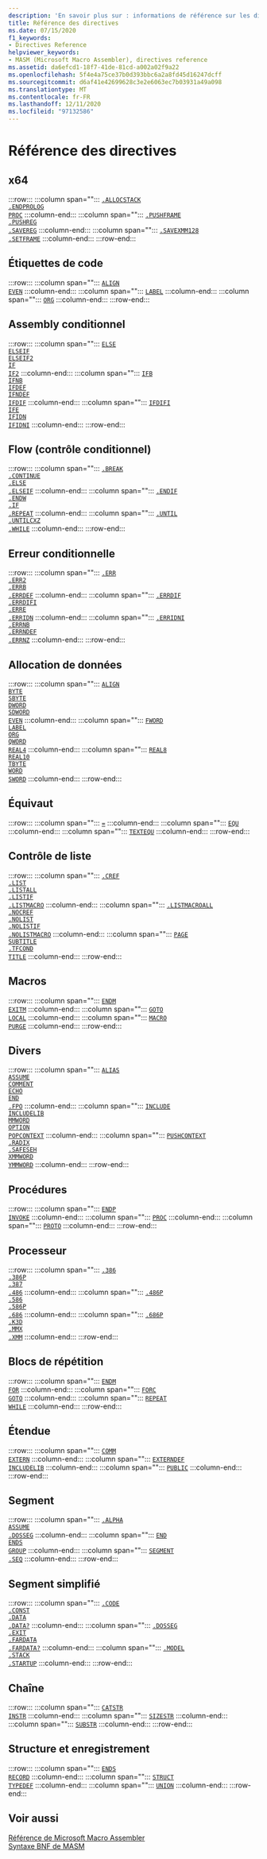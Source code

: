 ```yaml
---
description: 'En savoir plus sur : informations de référence sur les directives'
title: Référence des directives
ms.date: 07/15/2020
f1_keywords:
- Directives Reference
helpviewer_keywords:
- MASM (Microsoft Macro Assembler), directives reference
ms.assetid: da6efcd1-18f7-41de-81cd-a002a02f9a22
ms.openlocfilehash: 5f4e4a75ce37b0d393bbc6a2a8fd45d16247dcff
ms.sourcegitcommit: d6af41e42699628c3e2e6063ec7b03931a49a098
ms.translationtype: MT
ms.contentlocale: fr-FR
ms.lasthandoff: 12/11/2020
ms.locfileid: "97132586"
---
```

# <a name="directives-reference"></a>Référence des directives

## <a name="x64"></a>x64

:::row:::
   :::column span="":::
      [`.ALLOCSTACK`](dot-allocstack.md)\
      [`.ENDPROLOG`](dot-endprolog.md)\
      [`PROC`](proc.md)
   :::column-end:::
   :::column span="":::
      [`.PUSHFRAME`](dot-pushframe.md)\
      [`.PUSHREG`](dot-pushreg.md)\
      [`.SAVEREG`](dot-savereg.md)
   :::column-end:::
   :::column span="":::
      [`.SAVEXMM128`](dot-savexmm128.md)\
      [`.SETFRAME`](dot-setframe.md)
   :::column-end:::
:::row-end:::

## <a name="code-labels"></a>Étiquettes de code

:::row:::
   :::column span="":::
      [`ALIGN`](align-masm.md)\
      [`EVEN`](even.md)
   :::column-end:::
   :::column span="":::
      [`LABEL`](label-masm.md)
   :::column-end:::
   :::column span="":::
      [`ORG`](org.md)
   :::column-end:::
:::row-end:::

## <a name="conditional-assembly"></a>Assembly conditionnel

:::row:::
   :::column span="":::
      [`ELSE`](else-masm.md)\
      [`ELSEIF`](elseif-masm.md)\
      [`ELSEIF2`](elseif2.md)\
      [`IF`](if-masm.md)\
      [`IF2`](if2.md)
   :::column-end:::
   :::column span="":::
      [`IFB`](ifb.md)\
      [`IFNB`](ifnb.md)\
      [`IFDEF`](ifdef.md)\
      [`IFNDEF`](ifndef.md)\
      [`IFDIF`](ifdif.md)
   :::column-end:::
   :::column span="":::
      [`IFDIFI`](ifdif.md)\
      [`IFE`](ife.md)\
      [`IFIDN`](ifidn.md)\
      [`IFIDNI`](ifidn.md)
   :::column-end:::
:::row-end:::

## <a name="conditional-control-flow"></a>Flow (contrôle conditionnel)

:::row:::
   :::column span="":::
      [`.BREAK`](dot-break.md)\
      [`.CONTINUE`](dot-continue.md)\
      [`.ELSE`](dot-else.md)\
      [`.ELSEIF`](dot-if.md)
   :::column-end:::
   :::column span="":::
      [`.ENDIF`](dot-endif.md)\
      [`.ENDW`](dot-endw.md)\
      [`.IF`](dot-if.md)\
      [`.REPEAT`](dot-repeat.md)
   :::column-end:::
   :::column span="":::
      [`.UNTIL`](dot-until.md)\
      [`.UNTILCXZ`](dot-untilcxz.md)\
      [`.WHILE`](dot-while.md)
   :::column-end:::
:::row-end:::

## <a name="conditional-error"></a>Erreur conditionnelle

:::row:::
   :::column span="":::
      [`.ERR`](dot-err.md)\
      [`.ERR2`](dot-err2.md)\
      [`.ERRB`](dot-errb.md)\
      [`.ERRDEF`](dot-errdef.md)
   :::column-end:::
   :::column span="":::
      [`.ERRDIF`](dot-errdif.md)\
      [`.ERRDIFI`](dot-errdif.md)\
      [`.ERRE`](dot-erre.md)\
      [`.ERRIDN`](dot-erridn.md)
   :::column-end:::
   :::column span="":::
      [`.ERRIDNI`](dot-erridn.md)\
      [`.ERRNB`](dot-errnb.md)\
      [`.ERRNDEF`](dot-errndef.md)\
      [`.ERRNZ`](dot-errnz.md)
   :::column-end:::
:::row-end:::

## <a name="data-allocation"></a>Allocation de données

:::row:::
   :::column span="":::
      [`ALIGN`](align-masm.md)\
      [`BYTE`](byte-masm.md)\
      [`SBYTE`](sbyte-masm.md)\
      [`DWORD`](dword.md)\
      [`SDWORD`](sdword.md)\
      [`EVEN`](even.md)
   :::column-end:::
   :::column span="":::
      [`FWORD`](fword.md)\
      [`LABEL`](label-masm.md)\
      [`ORG`](org.md)\
      [`QWORD`](qword.md)\
      [`REAL4`](real4.md)
   :::column-end:::
   :::column span="":::
      [`REAL8`](real8.md)\
      [`REAL10`](real10.md)\
      [`TBYTE`](tbyte.md)\
      [`WORD`](word.md)\
      [`SWORD`](sword.md)
   :::column-end:::
:::row-end:::

## <a name="equates"></a>Équivaut

:::row:::
   :::column span="":::
      [`=`](equal.md)
   :::column-end:::
   :::column span="":::
      [`EQU`](equ.md)
   :::column-end:::
   :::column span="":::
      [`TEXTEQU`](textequ.md)
   :::column-end:::
:::row-end:::

## <a name="listing-control"></a>Contrôle de liste

:::row:::
   :::column span="":::
      [`.CREF`](dot-cref.md)\
      [`.LIST`](dot-list.md)\
      [`.LISTALL`](dot-listall.md)\
      [`.LISTIF`](dot-listif.md)\
      [`.LISTMACRO`](dot-listmacro.md)
   :::column-end:::
   :::column span="":::
      [`.LISTMACROALL`](dot-listmacroall.md)\
      [`.NOCREF`](dot-nocref.md)\
      [`.NOLIST`](dot-nolist.md)\
      [`.NOLISTIF`](dot-nolistif.md)\
      [`.NOLISTMACRO`](dot-nolistmacro.md)
   :::column-end:::
   :::column span="":::
      [`PAGE`](page.md)\
      [`SUBTITLE`](subtitle.md)\
      [`.TFCOND`](dot-tfcond.md)\
      [`TITLE`](title.md)
   :::column-end:::
:::row-end:::

## <a name="macros"></a>Macros

:::row:::
   :::column span="":::
      [`ENDM`](endm.md)\
      [`EXITM`](exitm.md)
   :::column-end:::
   :::column span="":::
      [`GOTO`](goto-masm.md)\
      [`LOCAL`](local-masm.md)
   :::column-end:::
   :::column span="":::
      [`MACRO`](macro.md)\
      [`PURGE`](purge.md)
   :::column-end:::
:::row-end:::

## <a name="miscellaneous"></a>Divers

:::row:::
   :::column span="":::
      [`ALIAS`](alias-masm.md)\
      [`ASSUME`](assume.md)\
      [`COMMENT`](comment-masm.md)\
      [`ECHO`](echo.md)\
      [`END`](end-masm.md)\
      [`.FPO`](dot-fpo.md)
   :::column-end:::
   :::column span="":::
      [`INCLUDE`](include-masm.md)\
      [`INCLUDELIB`](includelib-masm.md)\
      [`MMWORD`](mmword.md)\
      [`OPTION`](option-masm.md)\
      [`POPCONTEXT`](popcontext.md)
   :::column-end:::
   :::column span="":::
      [`PUSHCONTEXT`](pushcontext.md)\
      [`.RADIX`](dot-radix.md)\
      [`.SAFESEH`](dot-safeseh.md)\
      [`XMMWORD`](xmmword.md)\
      [`YMMWORD`](ymmword.md)
   :::column-end:::
:::row-end:::

## <a name="procedures"></a>Procédures

:::row:::
   :::column span="":::
      [`ENDP`](endp.md)\
      [`INVOKE`](invoke.md)
   :::column-end:::
   :::column span="":::
      [`PROC`](proc.md)
   :::column-end:::
   :::column span="":::
      [`PROTO`](proto.md)
   :::column-end:::
:::row-end:::

## <a name="processor"></a>Processeur

:::row:::
   :::column span="":::
      [`.386`](dot-386.md)\
      [`.386P`](dot-386p.md)\
      [`.387`](dot-387.md)\
      [`.486`](dot-486.md)
   :::column-end:::
   :::column span="":::
      [`.486P`](dot-486p.md)\
      [`.586`](dot-586.md)\
      [`.586P`](dot-586p.md)\
      [`.686`](dot-686.md)
   :::column-end:::
   :::column span="":::
      [`.686P`](dot-686p.md)\
      [`.K3D`](dot-k3d.md)\
      [`.MMX`](dot-mmx.md)\
      [`.XMM`](dot-xmm.md)
   :::column-end:::
:::row-end:::

## <a name="repeat-blocks"></a>Blocs de répétition

:::row:::
   :::column span="":::
      [`ENDM`](endm.md)\
      [`FOR`](for-masm.md)
   :::column-end:::
   :::column span="":::
      [`FORC`](forc.md)\
      [`GOTO`](goto-masm.md)
   :::column-end:::
   :::column span="":::
      [`REPEAT`](repeat.md)\
      [`WHILE`](while-masm.md)
   :::column-end:::
:::row-end:::

## <a name="scope"></a>Étendue

:::row:::
   :::column span="":::
      [`COMM`](comm.md)\
      [`EXTERN`](extern-masm.md)
   :::column-end:::
   :::column span="":::
      [`EXTERNDEF`](externdef.md)\
      [`INCLUDELIB`](includelib-masm.md)
   :::column-end:::
   :::column span="":::
      [`PUBLIC`](public-masm.md)
   :::column-end:::
:::row-end:::

## <a name="segment"></a>Segment

:::row:::
   :::column span="":::
      [`.ALPHA`](dot-alpha.md)\
      [`ASSUME`](assume.md)\
      [`.DOSSEG`](dot-dosseg.md)
   :::column-end:::
   :::column span="":::
      [`END`](end-masm.md)\
      [`ENDS`](ends-masm.md)\
      [`GROUP`](group.md)
   :::column-end:::
   :::column span="":::
      [`SEGMENT`](segment.md)\
      [`.SEQ`](dot-seq.md)
   :::column-end:::
:::row-end:::

## <a name="simplified-segment"></a>Segment simplifié

:::row:::
   :::column span="":::
      [`.CODE`](dot-code.md)\
      [`.CONST`](dot-const.md)\
      [`.DATA`](dot-data.md)\
      [`.DATA?`](dot-data-q.md)
   :::column-end:::
   :::column span="":::
      [`.DOSSEG`](dot-dosseg.md)\
      [`.EXIT`](dot-exit.md)\
      [`.FARDATA`](dot-fardata.md)\
      [`.FARDATA?`](dot-fardata-q.md)
   :::column-end:::
   :::column span="":::
      [`.MODEL`](dot-model.md)\
      [`.STACK`](dot-stack.md)\
      [`.STARTUP`](dot-startup.md)
   :::column-end:::
:::row-end:::

## <a name="string"></a>Chaîne

:::row:::
   :::column span="":::
      [`CATSTR`](catstr.md)\
      [`INSTR`](instr.md)
   :::column-end:::
   :::column span="":::
      [`SIZESTR`](sizestr.md)
   :::column-end:::
   :::column span="":::
      [`SUBSTR`](substr.md)
   :::column-end:::
:::row-end:::

## <a name="structure-and-record"></a>Structure et enregistrement

:::row:::
   :::column span="":::
      [`ENDS`](ends-masm.md)\
      [`RECORD`](record-masm.md)
   :::column-end:::
   :::column span="":::
      [`STRUCT`](struct-masm.md)\
      [`TYPEDEF`](typedef-masm.md)
   :::column-end:::
   :::column span="":::
      [`UNION`](union.md)
   :::column-end:::
:::row-end:::

## <a name="see-also"></a>Voir aussi

[Référence de Microsoft Macro Assembler](microsoft-macro-assembler-reference.md)\
[Syntaxe BNF de MASM](masm-bnf-grammar.md)
